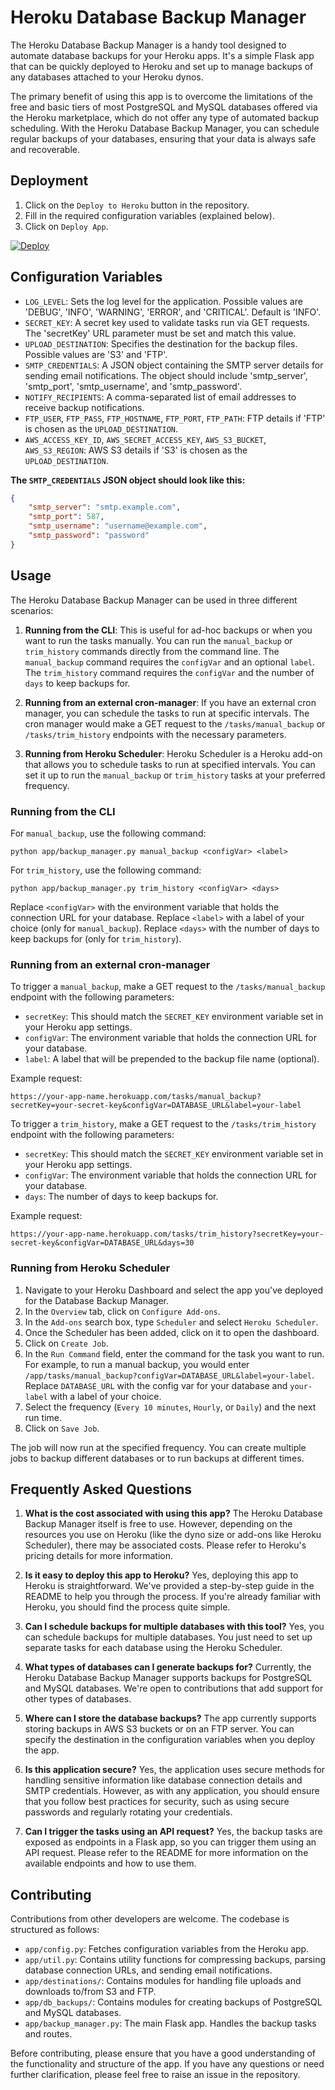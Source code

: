 # Heroku Database Backup Manager

The Heroku Database Backup Manager is a handy tool designed to automate database backups for your Heroku apps. It's a simple Flask app that can be quickly deployed to Heroku and set up to manage backups of any databases attached to your Heroku dynos. 

The primary benefit of using this app is to overcome the limitations of the free and basic tiers of most PostgreSQL and MySQL databases offered via the Heroku marketplace, which do not offer any type of automated backup scheduling. With the Heroku Database Backup Manager, you can schedule regular backups of your databases, ensuring that your data is always safe and recoverable.

## Deployment

1. Click on the `Deploy to Heroku` button in the repository.
2. Fill in the required configuration variables (explained below).
3. Click on `Deploy App`.

[![Deploy](https://www.herokucdn.com/deploy/button.svg)](https://heroku.com/deploy?template=https://github.com/NO-Product/heroku-database-backup/tarball/v0.1.1)

## Configuration Variables

- `LOG_LEVEL`: Sets the log level for the application. Possible values are 'DEBUG', 'INFO', 'WARNING', 'ERROR', and 'CRITICAL'. Default is 'INFO'.
- `SECRET_KEY`: A secret key used to validate tasks run via GET requests. The 'secretKey' URL parameter must be set and match this value.
- `UPLOAD_DESTINATION`: Specifies the destination for the backup files. Possible values are 'S3' and 'FTP'.
- `SMTP_CREDENTIALS`: A JSON object containing the SMTP server details for sending email notifications. The object should include 'smtp_server', 'smtp_port', 'smtp_username', and 'smtp_password'.
- `NOTIFY_RECIPIENTS`: A comma-separated list of email addresses to receive backup notifications.
- `FTP_USER`, `FTP_PASS`, `FTP_HOSTNAME`, `FTP_PORT`, `FTP_PATH`: FTP details if 'FTP' is chosen as the `UPLOAD_DESTINATION`.
- `AWS_ACCESS_KEY_ID`, `AWS_SECRET_ACCESS_KEY`, `AWS_S3_BUCKET`, `AWS_S3_REGION`: AWS S3 details if 'S3' is chosen as the `UPLOAD_DESTINATION`.

**The `SMTP_CREDENTIALS` JSON object should look like this:**
```json
{
    "smtp_server": "smtp.example.com",
    "smtp_port": 587,
    "smtp_username": "username@example.com",
    "smtp_password": "password"
}
```

## Usage

The Heroku Database Backup Manager can be used in three different scenarios:

1. **Running from the CLI**: This is useful for ad-hoc backups or when you want to run the tasks manually. You can run the `manual_backup` or `trim_history` commands directly from the command line. The `manual_backup` command requires the `configVar` and an optional `label`. The `trim_history` command requires the `configVar` and the number of `days` to keep backups for.

2. **Running from an external cron-manager**: If you have an external cron manager, you can schedule the tasks to run at specific intervals. The cron manager would make a GET request to the `/tasks/manual_backup` or `/tasks/trim_history` endpoints with the necessary parameters.

3. **Running from Heroku Scheduler**: Heroku Scheduler is a Heroku add-on that allows you to schedule tasks to run at specified intervals. You can set it up to run the `manual_backup` or `trim_history` tasks at your preferred frequency.

### Running from the CLI

For `manual_backup`, use the following command:

```
python app/backup_manager.py manual_backup <configVar> <label>
```

For `trim_history`, use the following command:

```
python app/backup_manager.py trim_history <configVar> <days>
```

Replace `<configVar>` with the environment variable that holds the connection URL for your database. Replace `<label>` with a label of your choice (only for `manual_backup`). Replace `<days>` with the number of days to keep backups for (only for `trim_history`).

### Running from an external cron-manager

To trigger a `manual_backup`, make a GET request to the `/tasks/manual_backup` endpoint with the following parameters:

- `secretKey`: This should match the `SECRET_KEY` environment variable set in your Heroku app settings.
- `configVar`: The environment variable that holds the connection URL for your database.
- `label`: A label that will be prepended to the backup file name (optional).

Example request:

```
https://your-app-name.herokuapp.com/tasks/manual_backup?secretKey=your-secret-key&configVar=DATABASE_URL&label=your-label
```

To trigger a `trim_history`, make a GET request to the `/tasks/trim_history` endpoint with the following parameters:

- `secretKey`: This should match the `SECRET_KEY` environment variable set in your Heroku app settings.
- `configVar`: The environment variable that holds the connection URL for your database.
- `days`: The number of days to keep backups for.

Example request:

```
https://your-app-name.herokuapp.com/tasks/trim_history?secretKey=your-secret-key&configVar=DATABASE_URL&days=30
```

### Running from Heroku Scheduler

1. Navigate to your Heroku Dashboard and select the app you've deployed for the Database Backup Manager.
2. In the `Overview` tab, click on `Configure Add-ons`.
3. In the `Add-ons` search box, type `Scheduler` and select `Heroku Scheduler`.
4. Once the Scheduler has been added, click on it to open the dashboard.
5. Click on `Create Job`.
6. In the `Run Command` field, enter the command for the task you want to run. For example, to run a manual backup, you would enter `/app/tasks/manual_backup?configVar=DATABASE_URL&label=your-label`. Replace `DATABASE_URL` with the config var for your database and `your-label` with a label of your choice.
7. Select the frequency (`Every 10 minutes`, `Hourly`, or `Daily`) and the next run time.
8. Click on `Save Job`.

The job will now run at the specified frequency. You can create multiple jobs to backup different databases or to run backups at different times.


## Frequently Asked Questions

1. **What is the cost associated with using this app?**
   The Heroku Database Backup Manager itself is free to use. However, depending on the resources you use on Heroku (like the dyno size or add-ons like Heroku Scheduler), there may be associated costs. Please refer to Heroku's pricing details for more information.

2. **Is it easy to deploy this app to Heroku?**
   Yes, deploying this app to Heroku is straightforward. We've provided a step-by-step guide in the README to help you through the process. If you're already familiar with Heroku, you should find the process quite simple.

3. **Can I schedule backups for multiple databases with this tool?**
   Yes, you can schedule backups for multiple databases. You just need to set up separate tasks for each database using the Heroku Scheduler.

4. **What types of databases can I generate backups for?**
   Currently, the Heroku Database Backup Manager supports backups for PostgreSQL and MySQL databases. We're open to contributions that add support for other types of databases.

5. **Where can I store the database backups?**
   The app currently supports storing backups in AWS S3 buckets or on an FTP server. You can specify the destination in the configuration variables when you deploy the app.

6. **Is this application secure?**
   Yes, the application uses secure methods for handling sensitive information like database connection details and SMTP credentials. However, as with any application, you should ensure that you follow best practices for security, such as using secure passwords and regularly rotating your credentials.

7. **Can I trigger the tasks using an API request?**
   Yes, the backup tasks are exposed as endpoints in a Flask app, so you can trigger them using an API request. Please refer to the README for more information on the available endpoints and how to use them.

## Contributing

Contributions from other developers are welcome. The codebase is structured as follows:

- `app/config.py`: Fetches configuration variables from the Heroku app.
- `app/util.py`: Contains utility functions for compressing backups, parsing database connection URLs, and sending email notifications.
- `app/destinations/`: Contains modules for handling file uploads and downloads to/from S3 and FTP.
- `app/db_backups/`: Contains modules for creating backups of PostgreSQL and MySQL databases.
- `app/backup_manager.py`: The main Flask app. Handles the backup tasks and routes.

Before contributing, please ensure that you have a good understanding of the functionality and structure of the app. If you have any questions or need further clarification, please feel free to raise an issue in the repository.